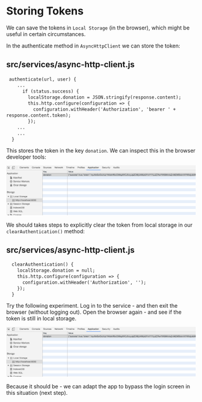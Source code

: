 # Storing Tokens

We can save the tokens in `Local Storage` (in the browser), which might be useful in certain circumstances.

In the authenticate method in `AsyncHttpClient` we can store the token:

## src/services/async-http-client.js

~~~
 authenticate(url, user) {
    ...
      if (status.success) {
        localStorage.donation = JSON.stringify(response.content);
        this.http.configure(configuration => {
          configuration.withHeader('Authorization', 'bearer ' + response.content.token);
        });
    ...
    ...
  }
~~~

This stores the token in the key `donation`. We can inspect this in the browser developer tools:

![](img/01.png)

We should takes steps to explicitly clear the token from local storage in our `clearAuthentication()` method:

## src/services/async-http-client.js

~~~
  clearAuthentication() {
    localStorage.donation = null;
    this.http.configure(configuration => {
      configuration.withHeader('Authorization', '');
    });
  }
~~~

Try the following experiment. Log in to the service - and then exit the browser (without logging out). Open the browser again - and see if the token is still in local storage.

![](img/01.png)

Because it should be - we can adapt the app to bypass the login screen in this situation (next step).